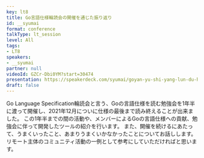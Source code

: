 ```yaml
---
key: lt8
title: Go言語仕様輪読会の開催を通じた振り返り
id: __syumai
format: conference
talkType: lt_session
level: All
tags:
- LT8
speakers:
- __syumai
partner: null
videoId: GZCr-Dbi0YM?start=30474
presentation: https://speakerdeck.com/syumai/goyan-yu-shi-yang-lun-du-hui-falsekai-cui-wotong-zitazhen-rifan-ri
draft: false
---
```

Go Language Specification輪読会と言う、Goの言語仕様を読む勉強会を1年半に渡って開催し、2021年12月についに仕様の最後まで読み終えることが出来ました。
この1年半までの間の活動や、メンバーによるGoの言語仕様への貢献、勉強会に伴って開発したツールの紹介を行います。
また、開催を続けるにあたって、うまくいったこと、あまりうまくいかなかったことについてお話しします。
リモート主体のコミュニティ活動の一例として参考にしていただければと思います。